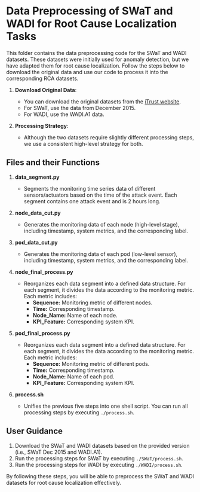 # Data Preprocessing of SWaT and WADI for Root Cause Localization Tasks

This folder contains the data preprocessing code for the SWaT and WADI datasets. These datasets were initially used for anomaly detection, but we have adapted them for root cause localization. Follow the steps below to download the original data and use our code to process it into the corresponding RCA datasets.

1. **Download Original Data**: 
    - You can download the original datasets from the [iTrust website](https://itrust.sutd.edu.sg/itrust-labs_datasets/dataset_info/).
    - For SWaT, use the data from December 2015.
    - For WADI, use the WADI.A1 data.

2. **Processing Strategy**:
    - Although the two datasets require slightly different processing steps, we use a consistent high-level strategy for both.

## Files and their Functions

1. **data_segment.py**
    - Segments the monitoring time series data of different sensors/actuators based on the time of the attack event. Each segment contains one attack event and is 2 hours long.

2. **node_data_cut.py**
    - Generates the monitoring data of each node (high-level stage), including timestamp, system metrics, and the corresponding label.

3. **pod_data_cut.py**
    - Generates the monitoring data of each pod (low-level sensor), including timestamp, system metrics, and the corresponding label.

4. **node_final_process.py**
    - Reorganizes each data segment into a defined data structure. For each segment, it divides the data according to the monitoring metric. Each metric includes:
        - **Sequence:** Monitoring metric of different nodes.
        - **Time:** Corresponding timestamp.
        - **Node_Name:** Name of each node.
        - **KPI_Feature:** Corresponding system KPI.

5. **pod_final_process.py**
    - Reorganizes each data segment into a defined data structure. For each segment, it divides the data according to the monitoring metric. Each metric includes:
        - **Sequence:** Monitoring metric of different pods.
        - **Time:** Corresponding timestamp.
        - **Node_Name:** Name of each pod.
        - **KPI_Feature:** Corresponding system KPI.

6. **process.sh**
    - Unifies the previous five steps into one shell script. You can run all processing steps by executing `./process.sh`.

## User Guidance

1. Download the SWaT and WADI datasets based on the provided version (i.e., SWaT Dec 2015 and WADI.A1).
2. Run the processing steps for SWaT by executing `./SWaT/process.sh`.
3. Run the processing steps for WADI by executing `./WADI/process.sh`.

By following these steps, you will be able to preprocess the SWaT and WADI datasets for root cause localization effectively.
